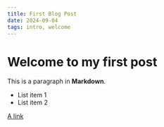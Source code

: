 ```yaml
---
title: First Blog Post
date: 2024-09-04
tags: intro, welcome
---
```


# Welcome to my first post

This is a paragraph in **Markdown**.

- List item 1
- List item 2

[A link](https://example.com)
